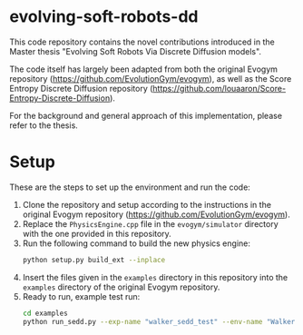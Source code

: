 # evolving-soft-robots-dd
This code repository contains the novel contributions introduced in the Master thesis "Evolving Soft Robots Via Discrete Diffusion models".

The code itself has largely been adapted from both the original Evogym repository (https://github.com/EvolutionGym/evogym), 
as well as the Score Entropy Discrete Diffusion repository (https://github.com/louaaron/Score-Entropy-Discrete-Diffusion).

For the background and general approach of this implementation, please refer to the thesis.

# Setup
These are the steps to set up the environment and run the code:
1. Clone the repository and setup according to the instructions in the original Evogym repository (https://github.com/EvolutionGym/evogym).
2. Replace the `PhysicsEngine.cpp` file in the `evogym/simulator` directory with the one provided in this repository.
3. Run the following command to build the new physics engine:
   ```bash
   python setup.py build_ext --inplace
   ```
4. Insert the files given in the `examples` directory in this repository into the `examples` directory of the original Evogym repository.
5. Ready to run, example test run:
   ```bash
   cd examples
   python run_sedd.py --exp-name "walker_sedd_test" --env-name "Walker-v0" --num-robots 25 --cycles 4 --num-generated 1000 --fine-tune-epochs 3 --total-timesteps 256000 --learning-rate 2.5e-4 --clip-range 0.1 --vf-coef 0.5 --ent-coef 0.01 --n-steps 128 --n-envs 1 --eval-interval 12800 --num-cores 2
   ```
